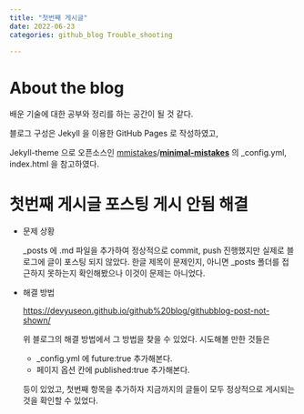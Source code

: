 ```yaml
---
title: "첫번째 게시글"
date: 2022-06-23
categories: github_blog Trouble_shooting

---
```



# About the blog

배운 기술에 대한 공부와 정리를 하는 공간이 될 것 같다.

블로그 구성은 Jekyll 을 이용한 GitHub Pages 로 작성하였고,

Jekyll-theme 으로 오픈소스인 [mmistakes](https://github.com/mmistakes)/**[minimal-mistakes](https://github.com/mmistakes/minimal-mistakes)** 의 _config.yml, index.html 을 참고하였다.





# 첫번째 게시글 포스팅 게시 안됨 해결

- 문제 상황

  _posts 에 .md 파일을 추가하여 정상적으로 commit, push 진행했지만 실제로 블로그에 글이 포스팅 되지 않았다. 한글 제목이 문제인지, 아니면 _posts 폴더를 접근하지 못하는지 확인해봤으나 이것이 문제는 아니었다.




- 해결 방법

  https://devyuseon.github.io/github%20blog/githubblog-post-not-shown/

  위 블로그의 해결 방법에서 그 방법을 찾을 수 있었다. 시도해볼 만한 것들은

  - _config.yml 에 future:true 추가해본다.
  - 페이지 옵션 칸에 published:true 추가해본다.



  등이 있었고, 첫번째 항목을 추가하자 지금까지의 글들이 모두 정상적으로 게시되는 것을 확인할 수 있었다.
